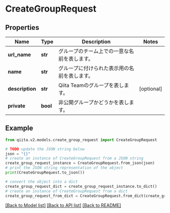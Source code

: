 # CreateGroupRequest


## Properties

Name | Type | Description | Notes
------------ | ------------- | ------------- | -------------
**url_name** | **str** | グループのチーム上での一意な名前を表します。 | 
**name** | **str** | グループに付けられた表示用の名前を表します。 | 
**description** | **str** | Qiita Teamのグループを表します。 | [optional] 
**private** | **bool** | 非公開グループかどうかを表します。 | 

## Example

```python
from qiita.v2.models.create_group_request import CreateGroupRequest

# TODO update the JSON string below
json = "{}"
# create an instance of CreateGroupRequest from a JSON string
create_group_request_instance = CreateGroupRequest.from_json(json)
# print the JSON string representation of the object
print(CreateGroupRequest.to_json())

# convert the object into a dict
create_group_request_dict = create_group_request_instance.to_dict()
# create an instance of CreateGroupRequest from a dict
create_group_request_from_dict = CreateGroupRequest.from_dict(create_group_request_dict)
```
[[Back to Model list]](../README.md#documentation-for-models) [[Back to API list]](../README.md#documentation-for-api-endpoints) [[Back to README]](../README.md)


